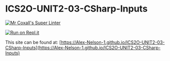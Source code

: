 # ICS2O-UNIT2-03-CSharp-Inputs

[![Mr Coxall's Super Linter](https://github.com/Alex-Nelson-1/ICS2O-UNIT2-03-CSharp-Inputs/workflows/Mr%20Coxall's%20Super%20Linter/badge.svg)](https://github.com/Alex-Nelson-1/ICS2O-UNIT2-03-CSharp-Inputs/actions/)

[![Run on Repl.it](https://repl.it/badge/github/Alex-Nelson-1/ICS2O-UNIT2-03-CSharp-Inputs)](https://repl.it/github/Alex-Nelson-1/ICS2O-UNIT2-03-CSharp-Inputs)

This site can be found at: [https://Alex-Nelson-1.github.io/ICS2O-UNIT2-03-CSharp-Inputs](https://Alex-Nelson-1.github.io/ICS2O-UNIT2-03-CSharp-Inputs)
